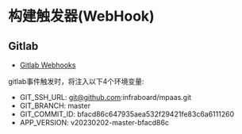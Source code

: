 # 构建触发器(WebHook)


## Gitlab

+ [Gitlab Webhooks](https://docs.gitlab.com/ee/user/project/integrations/webhooks.html)

gitlab事件触发时，将注入以下4个环境变量:
+ GIT_SSH_URL: git@github.com:infraboard/mpaas.git
+ GIT_BRANCH: master 
+ GIT_COMMIT_ID: bfacd86c647935aea532f29421fe83c6a6111260
+ APP_VERSION: v20230202-master-bfacd86c




